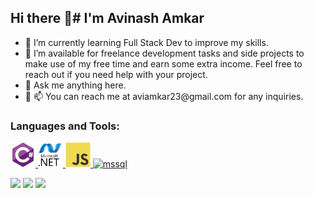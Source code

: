 ## Hi there 👋# I'm  Avinash Amkar




<ul>
<li>🌱 I’m currently learning Full Stack Dev to improve my  skills.</li>
<li>🤝 I’m available for freelance development tasks and side projects to make use of my free time and earn some extra income. Feel free to reach out if you need help with your project.</li>
<li>💬 Ask me anything here.</li>
<li>💬 📫 You can reach me at aviamkar23@gmail.com for any inquiries.</li>
</ul>

<h3 align="left">Languages and Tools:</h3>
<p align="left"> <a href="https://www.w3schools.com/cs/" target="_blank" rel="noreferrer"> <img src="https://raw.githubusercontent.com/devicons/devicon/master/icons/csharp/csharp-original.svg" alt="csharp" width="40" height="40"/> </a> <a href="https://dotnet.microsoft.com/" target="_blank" rel="noreferrer"> <img src="https://raw.githubusercontent.com/devicons/devicon/master/icons/dot-net/dot-net-original-wordmark.svg" alt="dotnet" width="40" height="40"/> </a> <a href="https://developer.mozilla.org/en-US/docs/Web/JavaScript" target="_blank" rel="noreferrer"> <img src="https://raw.githubusercontent.com/devicons/devicon/master/icons/javascript/javascript-original.svg" alt="javascript" width="40" height="40"/> </a> <a href="https://www.microsoft.com/en-us/sql-server" target="_blank" rel="noreferrer"> <img src="https://www.svgrepo.com/show/303229/microsoft-sql-server-logo.svg" alt="mssql" width="40" height="40"/> </a> </p>

<img src="https://github-readme-stats.vercel.app/api?username=ambya97&amp;show_icons=true&amp&amp;theme=dark" style="max-width: 100%;">
<img src="https://github-readme-stats.vercel.app/api/top-langs/?username=ambya97&amp;size_weight=0.5&amp;count_weight=0.5" style="max-width: 100%; alt="Top Langs"">
<img src="https://user-images.githubusercontent.com/53557466/123773133-b9f98e80-d8cc-11eb-9392-f66a11afb8d4.gif">


